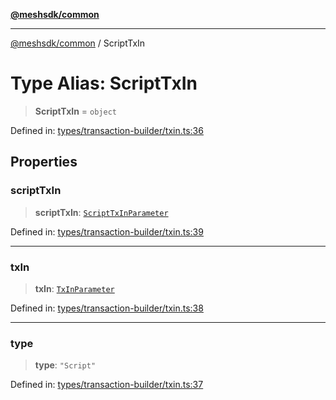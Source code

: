 [**@meshsdk/common**](../README.md)

***

[@meshsdk/common](../globals.md) / ScriptTxIn

# Type Alias: ScriptTxIn

> **ScriptTxIn** = `object`

Defined in: [types/transaction-builder/txin.ts:36](https://github.com/MeshJS/mesh/blob/1abde1553cbd7cf2cf4e40197fc0de9e4a7d0f49/packages/mesh-common/src/types/transaction-builder/txin.ts#L36)

## Properties

### scriptTxIn

> **scriptTxIn**: [`ScriptTxInParameter`](ScriptTxInParameter.md)

Defined in: [types/transaction-builder/txin.ts:39](https://github.com/MeshJS/mesh/blob/1abde1553cbd7cf2cf4e40197fc0de9e4a7d0f49/packages/mesh-common/src/types/transaction-builder/txin.ts#L39)

***

### txIn

> **txIn**: [`TxInParameter`](TxInParameter.md)

Defined in: [types/transaction-builder/txin.ts:38](https://github.com/MeshJS/mesh/blob/1abde1553cbd7cf2cf4e40197fc0de9e4a7d0f49/packages/mesh-common/src/types/transaction-builder/txin.ts#L38)

***

### type

> **type**: `"Script"`

Defined in: [types/transaction-builder/txin.ts:37](https://github.com/MeshJS/mesh/blob/1abde1553cbd7cf2cf4e40197fc0de9e4a7d0f49/packages/mesh-common/src/types/transaction-builder/txin.ts#L37)
